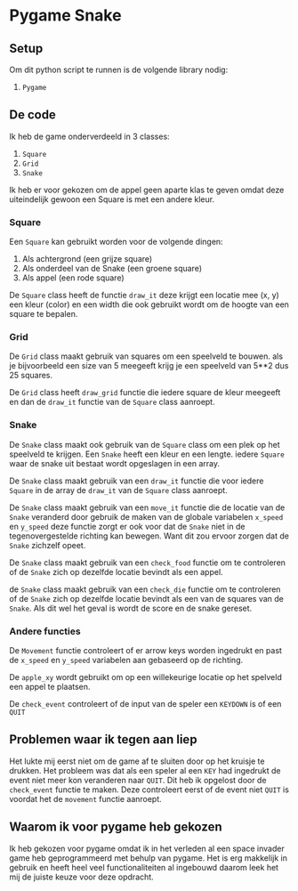 # Pygame Snake 

## Setup 

Om dit python script te runnen is de volgende library nodig:

1. `Pygame`

## De code ##

Ik heb de game onderverdeeld in 3 classes:

1. `Square`
2. `Grid`
3. `Snake`

Ik heb er voor gekozen om de appel geen aparte klas te geven omdat deze uiteindelijk gewoon een Square is met een andere kleur.

### Square ###
Een `Square` kan gebruikt worden voor de volgende dingen: 

1. Als achtergrond (een grijze square)
2. Als onderdeel van de Snake (een groene square)
3. Als appel (een rode square)

De `Square` class heeft de functie `draw_it` deze krijgt een locatie mee (x, y) een kleur (color) en een width die ook gebruikt wordt om de hoogte van een square te bepalen.


### Grid ###
De `Grid` class maakt gebruik van squares om een speelveld te bouwen. als je bijvoorbeeld een size van 5 meegeeft krijg je een speelveld van 5**2 dus 25 squares.

De `Grid` class heeft `draw_grid` functie die iedere square de kleur meegeeft en dan de `draw_it` functie van de `Square` class aanroept.


### Snake ###
De `Snake` class maakt ook gebruik van de `Square` class om een plek op het speelveld te krijgen. Een `Snake` heeft een kleur en een lengte. iedere `Square` waar de snake uit bestaat wordt opgeslagen in een array.

De `Snake` class maakt gebruik van een `draw_it` functie die voor iedere `Square` in de array de `draw_it` van de `Square` class aanroept.

De `Snake` class maakt gebruik van een `move_it` functie die de locatie van de `Snake` veranderd door gebruik de maken van de globale variabelen `x_speed` en `y_speed` deze functie zorgt er ook voor dat de `Snake` niet in de tegenovergestelde richting kan bewegen. Want dit zou ervoor zorgen dat de `Snake` zichzelf opeet.

De `Snake` class maakt gebruik van een `check_food` functie om te controleren of de `Snake` zich op dezelfde locatie bevindt als een appel.

de `Snake` class maakt gebruik van een `check_die` functie om te controleren of de `Snake` zich op dezelfde locatie bevindt als een van de squares van de `Snake`. Als dit wel het geval is wordt de score en de snake gereset.

### Andere functies ###

De `Movement` functie controleert of er arrow keys worden ingedrukt en past de `x_speed` en `y_speed` variabelen aan gebaseerd op de richting.

De `apple_xy` wordt gebruikt om op een willekeurige locatie op het spelveld een appel te plaatsen.

De `check_event` controleert of de input van de speler een `KEYDOWN` is of een `QUIT`

## Problemen waar ik tegen aan liep ##

Het lukte mij eerst niet om de game af te sluiten door op het kruisje te drukken. Het probleem was dat als een speler al een `KEY` had ingedrukt de event niet meer kon veranderen naar `QUIT`.  Dit heb ik opgelost door de `check_event` functie te maken. Deze controleert eerst of de event niet `QUIT` is voordat het de `movement` functie aanroept.

## Waarom ik voor pygame heb gekozen ##

Ik heb gekozen voor pygame omdat ik in het verleden al een space invader game heb geprogrammeerd met behulp van pygame.
Het is erg makkelijk in gebruik en heeft heel veel functionaliteiten al ingebouwd daarom leek het mij de juiste keuze voor deze opdracht.
